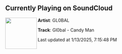 ## Currently Playing on SoundCloud

[<img align="left" width="100" src="https://i1.sndcdn.com/artworks-Hr64mzLVCdJLyyuo-d6Puhg-t500x500.png">](https://soundcloud.com/gl0balofficial/801a8fc7-4d6e-4e3b-bc2d-b52faecfa20b)

**Artist**: GL0BAL         

**Track**: Gl0bal - Candy Man

Last updated at 1/13/2025, 7:15:48 PM
